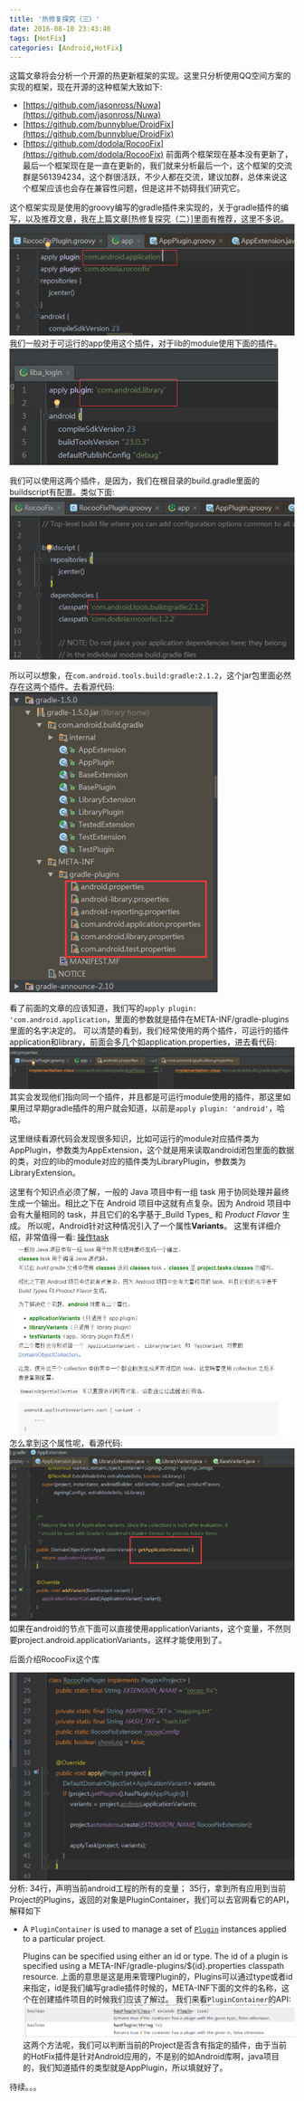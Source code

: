 ```yaml
---
title: '热修复探究（三）'
date: 2016-08-10 23:43:40
tags: [HotFix]
categories: [Android,HotFix]
---
```


这篇文章将会分析一个开源的热更新框架的实现。这里只分析使用QQ空间方案的实现的框架，现在开源的这种框架大致如下:
*   [https://github.com/jasonross/Nuwa](https://github.com/jasonross/Nuwa)
*   [https://github.com/bunnyblue/DroidFix](https://github.com/bunnyblue/DroidFix)
*   [https://github.com/dodola/RocooFix](https://github.com/dodola/RocooFix)
前面两个框架现在基本没有更新了，最后一个框架现在是一直在更新的，我们就来分析最后一个，这个框架的交流群是561394234，这个群很活跃，不少人都在交流，建议加群，总体来说这个框架应该也会存在兼容性问题，但是这并不妨碍我们研究它。

这个框架实现是使用的groovy编写的gradle插件来实现的，关于gradle插件的编写，以及推荐文章，我在上篇文章[热修复探究（二）]里面有推荐，这里不多说。
![app插件](/images/gradle_app_plugin.png)
我们一般对于可运行的app使用这个插件，对于lib的module使用下面的插件。
![lib插件](/images/gradle_library_plugin.png)

我们可以使用这两个插件，是因为，我们在根目录的build.gradle里面的buildscript有配置。类似下面:
![根目录配置](/images/gradle_root_classpath.png)

所以可以想象，在`com.android.tools.build:gradle:2.1.2`，这个jar包里面必然存在这两个插件。去看源代码:
![插件列表](/images/gradle_plugin_list.png)

看了前面的文章的应该知道，我们写的`apply plugin: 'com.android.application`，里面的参数就是插件在META-INF/gradle-plugins里面的名字决定的。
可以清楚的看到，我们经常使用的两个插件，可运行的插件application和library，前面会多几个如application.properties，进去看代码:
![对比](/images/gradle_app_plugin_duibi.png)
其实会发现他们指向同一个插件，并且都是可运行module使用的插件，那这里如果用过早期gradle插件的用户就会知道，以前是`apply plugin: 'android'`，哈哈。

这里继续看源代码会发现很多知识，比如可运行的module对应插件类为AppPlugin，参数类为AppExtension，这个就是用来读取android闭包里面的数据的类，对应的lib的module对应的插件类为LibraryPlugin，参数类为LibraryExtension。

这里有个知识点必须了解，一般的 Java 项目中有一组 task 用于协同处理并最终生成一个输出。相比之下在 Android 项目中这就有点复杂。因为 Android 项目中会有大量相同的 task，并且它们的名字基于_Build Types_ 和 _Product Flavor_ 生成。
所以呢，Android针对这种情况引入了一个属性**Variants**。
这里有详细介绍，非常值得一看:
[操作task](https://chaosleong.gitbooks.io/gradle-for-android/content/advanced_build_customization/manipulating_tasks.html)
![介绍](/images/gradle_variants.png)
怎么拿到这个属性呢，看源代码:
![获取variants](/images/gradle_get_variants.png)
如果在android的节点下面可以直接使用applicationVariants，这个变量，不然则要project.android.applicationVariants，这样才能使用到了。

后面介绍RocooFix这个库

![主代码](/images/rocoofix.png)
分析:
34行，声明当前android工程的所有的变量；
35行，拿到所有应用到当前Project的Plugins，返回的对象是PluginContainer，我们可以去官网看它的API，解释如下
*   A `PluginContainer` is used to manage a set of [`Plugin`](https://docs.gradle.org/current/javadoc/org/gradle/api/Plugin.html "interface in org.gradle.api") instances applied to a particular project.

    Plugins can be specified using either an id or type. The id of a plugin is specified using a META-INF/gradle-plugins/${id}.properties classpath resource.
上面的意思是这是用来管理Plugin的，Plugins可以通过type或者id来指定，id是我们编写gradle插件时候的，META-INF下面的文件的名称，这个在创建插件项目的时候我们应该了解过。
我们来看`PluginContainer`的API:
![是否存在插件API](/images/gradle_has_plugin.png)
这两个方法呢，我们可以判断当前的Project是否含有指定的插件，由于当前的HotFix插件是针对Android应用的，不是别的如Android库啊，java项目的，我们知道插件的类型就是AppPlugin，所以填就好了。

待续。。。
